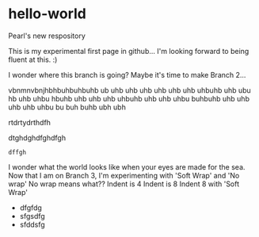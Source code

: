 # hello-world
Pearl's new respository

This is my experimental first page in github... I'm looking forward to being fluent at this. :)


I wonder where this branch is going? Maybe it's time to make Branch 2...

vbnmnvbnjhbhbuhbuhbuhb ub uhb uhb uhb uhb uhb uhb uhbuhb uhb ubu hb uhb uhbu hbuhb uhb uhb uhb uhbuhb uhb uhb uhbu buhbuhb uhb uhb uhb uhb uhbu bu buh buhb ubh ubh

rtdrtydrthdfh

  dtghdghdfghdfgh
	
	dffgh


I wonder what the world looks like when your eyes are made for the sea.
Now that I am on Branch 3, I'm experimenting with 'Soft Wrap' and 'No wrap'
No wrap means what??
Indent is 4
Indent is 8
Indent 8 with 'Soft Wrap'

- dfgfdg
- sfgsdfg
- sfddsfg

  
